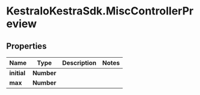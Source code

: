 # KestraIoKestraSdk.MiscControllerPreview

## Properties

Name | Type | Description | Notes
------------ | ------------- | ------------- | -------------
**initial** | **Number** |  | 
**max** | **Number** |  | 


